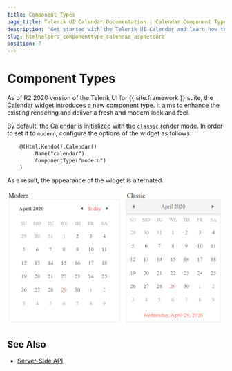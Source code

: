 ```yaml
---
title: Component Types
page_title: Telerik UI Calendar Documentation | Calendar Component Types | Telerik UI
description: "Get started with the Telerik UI Calendar and learn how to enable the modern component type."
slug: htmlhelpers_componenttype_calendar_aspnetcore 
position: 7
---
```


# Component Types

As of R2 2020 version of the Telerik UI for {{ site.framework }} suite, the Calendar widget introduces a new component type. It aims to enhance the existing rendering and deliver a fresh and modern look and feel. 

By default, the Calendar is initialized with the `classic` render mode. In order to set it to `modern`, configure the options of the widget as follows:

```HtmlHelper
    @(Html.Kendo().Calendar()
        .Name("calendar")
        .ComponentType("modern")
    )
```

As a result, the appearance of the widget is alternated. 

![Comparison between the component types](../../../images/classic-modern-calendar-rendering.png)

## See Also

* [Server-Side API](/api/calendar)
